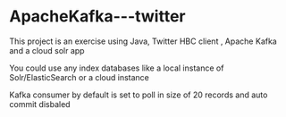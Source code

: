 ﻿# ApacheKafka---twitter
 <p>This project is an exercise using Java, Twitter HBC client , Apache Kafka and a cloud solr app</p> 
 <p>You could use any index databases like a local instance of Solr/ElasticSearch or a cloud instance</p>
 <p>Kafka consumer by default is set to poll in size of 20 records and auto commit disbaled</p>
                                   
